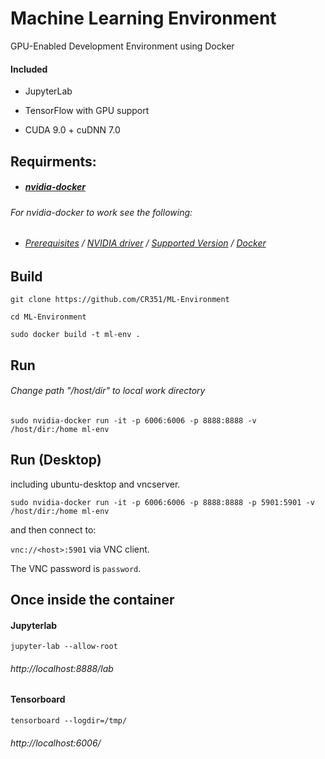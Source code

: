 # Machine Learning Environment

GPU-Enabled Development Environment using Docker

#### Included

-  JupyterLab

- TensorFlow with GPU support

- CUDA 9.0 + cuDNN 7.0

## Requirments:

- ##### [nvidia-docker](https://github.com/NVIDIA/nvidia-docker) 

###### For nvidia-docker to work see the following:

- ###### [Prerequisites](https://github.com/NVIDIA/nvidia-docker/wiki/Installation-(version-2.0)#perequisites) / [NVIDIA driver](https://github.com/NVIDIA/nvidia-docker/wiki/Frequently-Asked-Questions#how-do-i-install-the-nvidia-driver) / [Supported Version](https://github.com/NVIDIA/nvidia-docker/wiki/Frequently-Asked-Questions#which-docker-packages-are-supported) / [Docker](https://docs.docker.com/engine/installation/)

## Build

    git clone https://github.com/CR351/ML-Environment

    cd ML-Environment

    sudo docker build -t ml-env .

## Run

######  Change path "/host/dir" to local work directory

    sudo nvidia-docker run -it -p 6006:6006 -p 8888:8888 -v /host/dir:/home ml-env

## Run (Desktop)

including ubuntu-desktop and vncserver.

    sudo nvidia-docker run -it -p 6006:6006 -p 8888:8888 -p 5901:5901 -v /host/dir:/home ml-env

and then connect to:

`vnc://<host>:5901` via VNC client.

The VNC password is `password`.

## Once inside the container

#### Jupyterlab

    jupyter-lab --allow-root

###### http://localhost:8888/lab

#### Tensorboard

    tensorboard --logdir=/tmp/

###### http://localhost:6006/
